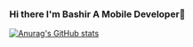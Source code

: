 ### Hi there I'm Bashir A Mobile Developer👋
[![Anurag's GitHub stats](https://github-readme-stats.vercel.app/api?username=sublime247&show_icons=true&theme=radical)](https://github.com/anuraghazra/github-readme-stats)



